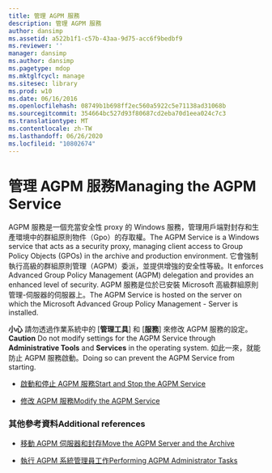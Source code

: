 ```yaml
---
title: 管理 AGPM 服務
description: 管理 AGPM 服務
author: dansimp
ms.assetid: a522b1f1-c57b-43aa-9d75-acc6f9bedbf9
ms.reviewer: ''
manager: dansimp
ms.author: dansimp
ms.pagetype: mdop
ms.mktglfcycl: manage
ms.sitesec: library
ms.prod: w10
ms.date: 06/16/2016
ms.openlocfilehash: 08749b1b698ff2ec560a5922c5e71138ad31068b
ms.sourcegitcommit: 354664bc527d93f80687cd2eba70d1eea024c7c3
ms.translationtype: MT
ms.contentlocale: zh-TW
ms.lasthandoff: 06/26/2020
ms.locfileid: "10802674"
---
```

# <span data-ttu-id="76315-103">管理 AGPM 服務</span><span class="sxs-lookup"><span data-stu-id="76315-103">Managing the AGPM Service</span></span>


<span data-ttu-id="76315-104">AGPM 服務是一個充當安全性 proxy 的 Windows 服務，管理用戶端對封存和生產環境中的群組原則物件（Gpo）的存取權。</span><span class="sxs-lookup"><span data-stu-id="76315-104">The AGPM Service is a Windows service that acts as a security proxy, managing client access to Group Policy Objects (GPOs) in the archive and production environment.</span></span> <span data-ttu-id="76315-105">它會強制執行高級的群組原則管理（AGPM）委派，並提供增強的安全性等級。</span><span class="sxs-lookup"><span data-stu-id="76315-105">It enforces Advanced Group Policy Management (AGPM) delegation and provides an enhanced level of security.</span></span> <span data-ttu-id="76315-106">AGPM 服務是位於已安裝 Microsoft 高級群組原則管理-伺服器的伺服器上。</span><span class="sxs-lookup"><span data-stu-id="76315-106">The AGPM Service is hosted on the server on which the Microsoft Advanced Group Policy Management - Server is installed.</span></span>

<span data-ttu-id="76315-107">**小心** 請勿透過作業系統中的 [**管理工具**] 和 [**服務**] 來修改 AGPM 服務的設定。</span><span class="sxs-lookup"><span data-stu-id="76315-107">**Caution** Do not modify settings for the AGPM Service through **Administrative Tools** and **Services** in the operating system.</span></span> <span data-ttu-id="76315-108">如此一來，就能防止 AGPM 服務啟動。</span><span class="sxs-lookup"><span data-stu-id="76315-108">Doing so can prevent the AGPM Service from starting.</span></span>

 

-   [<span data-ttu-id="76315-109">啟動和停止 AGPM 服務</span><span class="sxs-lookup"><span data-stu-id="76315-109">Start and Stop the AGPM Service</span></span>](start-and-stop-the-agpm-service-agpm30ops.md)

-   [<span data-ttu-id="76315-110">修改 AGPM 服務</span><span class="sxs-lookup"><span data-stu-id="76315-110">Modify the AGPM Service</span></span>](modify-the-agpm-service-agpm30ops.md)

### <span data-ttu-id="76315-111">其他參考資料</span><span class="sxs-lookup"><span data-stu-id="76315-111">Additional references</span></span>

-   [<span data-ttu-id="76315-112">移動 AGPM 伺服器和封存</span><span class="sxs-lookup"><span data-stu-id="76315-112">Move the AGPM Server and the Archive</span></span>](move-the-agpm-server-and-the-archive.md)

-   [<span data-ttu-id="76315-113">執行 AGPM 系統管理員工作</span><span class="sxs-lookup"><span data-stu-id="76315-113">Performing AGPM Administrator Tasks</span></span>](performing-agpm-administrator-tasks-agpm30ops.md)

 

 





